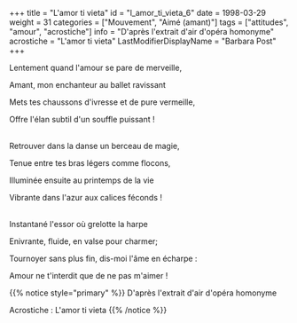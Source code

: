 +++
title = "L'amor ti vieta"
id = "l_amor_ti_vieta_6"
date = 1998-03-29
weight = 31
categories = ["Mouvement", "Aimé (amant)"]
tags = ["attitudes", "amour", "acrostiche"]
info = "D'après l'extrait d'air d'opéra homonyme"
acrostiche = "L'amor ti vieta"
LastModifierDisplayName = "Barbara Post"
+++

Lentement quand l'amour se pare de merveille,

Amant, mon enchanteur au ballet ravissant

Mets tes chaussons d'ivresse et de pure vermeille,

Offre l'élan subtil d'un souffle puissant !

 \
Retrouver dans la danse un berceau de magie,

Tenue entre tes bras légers comme flocons,

Illuminée ensuite au printemps de la vie

Vibrante dans l'azur aux calices féconds !

 \
Instantané l'essor où grelotte la harpe

Enivrante, fluide, en valse pour charmer;

Tournoyer sans plus fin, dis-moi l'âme en écharpe :

Amour ne t'interdit que de ne pas m'aimer !

{{% notice style="primary" %}}
D'après l'extrait d'air d'opéra homonyme

Acrostiche : L'amor ti vieta
{{% /notice %}}
